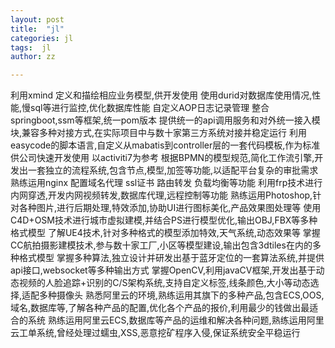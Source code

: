 ```yaml
---
layout: post
title:  "jl"
categories: jl
tags:  jl
author: zz

---
```


利用xmind 定义和描绘相应业务模型,供开发使用
使用durid对数据库使用情况,性能,慢sql等进行监控,优化数据库性能
自定义AOP日志记录管理
整合springboot,ssm等框架,统一pom版本
提供统一的api调用服务和对外统一接入模块,兼容多种对接方式,在实际项目中与数十家第三方系统对接并稳定运行
利用easycode的脚本语言,自定义从mabatis到controller层的一套代码模板,作为标准供公司快速开发使用
以activiti7为参考 根据BPMN的模型规范,简化工作流引擎,开发出一套独立的流程系统,包含节点,模型,加签等功能,以适配平台复杂的审批需求
熟练运用nginx 配置域名代理 ssl证书 路由转发 负载均衡等功能
利用frp技术进行内网穿透,开发内网视频转发,数据库代理,远程控制等功能
熟练运用Photoshop,针对各种图片,进行后期处理,特效添加,协助UI进行图标美化,产品效果图处理等
使用C4D+OSM技术进行城市虚拟建模,并结合PS进行模型优化,输出OBJ,FBX等多种格式模型
了解UE4技术,针对多种格式的模型添加特效,天气系统,动态效果等
掌握CC航拍摄影建模技术,参与数十家工厂,小区等模型建设,输出包含3dtiles在内的多种格式模型
掌握多种算法,独立设计并研发出基于蓝牙定位的一套算法系统,并提供api接口,websocket等多种输出方式
掌握OpenCV,利用javaCV框架,开发出基于动态视频的人脸追踪+识别的C/S架构系统,支持自定义标签,线条颜色,大小等动态选择,适配多种摄像头
熟悉阿里云的环境,熟练运用其旗下的多种产品,包含ECS,OOS,域名,数据库等,了解各种产品的配置,优化各个产品的报价,利用最少的钱做出最适合的系统
熟练运用阿里云ECS,数据库等产品的运维和解决各种问题,熟练运用阿里云工单系统,曾经处理过蠕虫,XSS,恶意挖矿程序入侵,保证系统安全平稳运行